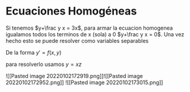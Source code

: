 # Ecuaciones Homogéneas


Si tenemos $y+\frac y x = 3x$, para armar la ecuacion homogenea igualamos todos los terminos de x (sola) a 0 $y+\frac y x = 0$. Una vez hecho esto se puede resolver como variables separables



De la forma $y'=f(x,y)$

para resolverlo usamos $y = xz$

![[Pasted image 20220102172919.png]]![[Pasted image 20220102172952.png]]
![[Pasted image 20220102173015.png]]
